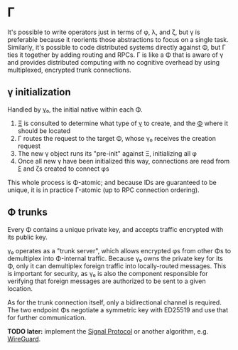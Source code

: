 # Γ
It's possible to write operators just in terms of φ, λ, and ζ, but γ is preferable because it reorients those abstractions to focus on a single task. Similarly, it's possible to code distributed systems directly against Φ, but Γ ties it together by adding routing and RPCs. Γ is like a Φ that is aware of γ and provides distributed computing with no cognitive overhead by using multiplexed, encrypted trunk connections.


##  γ initialization
Handled by [γ₀](gamma0.md), the initial native within each Φ.

1. [Ξ](Xi.md) is consulted to determine what type of [γ](gamma.md) to create, and the [Φ](Phi.md) where it should be located
2. Γ routes the request to the target Φ, whose γ₀ receives the creation request
3. The new γ object runs its "pre-init" against Ξ, initializing all φ
4. Once all new γ have been initialized this way, connections are read from [ξ](xi.md) and ζs created to connect φs

This whole process is Φ-atomic; and because IDs are guaranteed to be unique, it is in practice Γ-atomic (up to RPC connection ordering).


## Φ trunks
Every Φ contains a unique private key, and accepts traffic encrypted with its public key.

γ₀ operates as a "trunk server", which allows encrypted φs from other Φs to demultiplex into Φ-internal traffic. Because γ₀ owns the private key for its Φ, only it can demultiplex foreign traffic into locally-routed messages. This is important for security, as γ₀ is also the component responsible for verifying that foreign messages are authorized to be sent to a given location.

As for the trunk connection itself, only a bidirectional channel is required. The two endpoint Φs negotiate a symmetric key with ED25519 and use that for further communication.

**TODO later:** implement the [Signal Protocol](https://en.wikipedia.org/wiki/Signal_Protocol) or another algorithm, e.g. [WireGuard](https://www.wireguard.com/protocol/).
